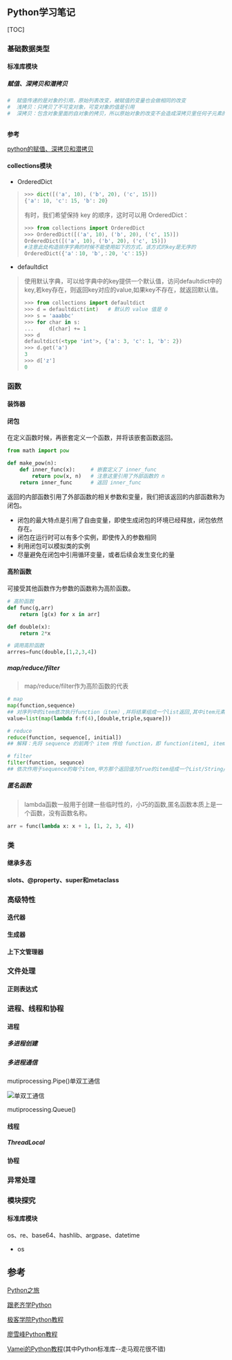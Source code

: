 ## Python学习笔记

[TOC]

### 基础数据类型

#### 标准库模块

##### 赋值、深拷贝和潜拷贝

```python
#  赋值传递的是对象的引用，原始列表改变，被赋值的变量也会做相同的改变
#  浅拷贝：只拷贝了不可变对象，可变对象的值是引用
#  深拷贝：包含对象里面的自对象的拷贝，所以原始对象的改变不会造成深拷贝里任何子元素的改变
  
```



**参考**

[python的赋值、深拷贝和潜拷贝](http://www.toutiao.com/i6386988193475985921/)

#### collections模块

- OrderedDict

> ```python
> >>> dict([('a', 10), ('b', 20), ('c', 15)])
> {'a': 10, 'c': 15, 'b': 20}
> ```
>
> 有时，我们希望保持 key 的顺序，这时可以用 OrderedDict：
>
> ```python
> >>> from collections import OrderedDict
> >>> OrderedDict([('a', 10), ('b', 20), ('c', 15)])
> OrderedDict([('a', 10), ('b', 20), ('c', 15)])
> #注意此处构造排序字典的时候不能使用如下的方式，该方式的key是无序的
> OrderedDict({'a'：10, 'b',：20, 'c'：15})
> ```

- defaultdict

> 使用默认字典，可以给字典中的key提供一个默认值，访问defaultdict中的key,若key存在，则返回key对应的value,如果key不存在，就返回默认值。
>
> ```python
> >>> from collections import defaultdict
> >>> d = defaultdict(int)   # 默认的 value 值是 0
> >>> s = 'aaabbc'
> >>> for char in s:
> ...     d[char] += 1
> >>> d
> defaultdict(<type 'int'>, {'a': 3, 'c': 1, 'b': 2})
> >>> d.get('a')
> 3
> >>> d['z']
> 0
> ```

### 函数

#### 装饰器

#### 闭包

在定义函数时候，再嵌套定义一个函数，并将该嵌套函数返回。

```python
from math import pow

def make_pow(n):
    def inner_func(x):     # 嵌套定义了 inner_func
        return pow(x, n)   # 注意这里引用了外部函数的 n
    return inner_func      # 返回 inner_func
```

返回的内部函数引用了外部函数的相关参数和变量，我们把该返回的内部函数称为闭包。

- 闭包的最大特点是引用了自由变量，即使生成闭包的环境已经释放，闭包依然存在。
- 闭包在运行时可以有多个实例，即使传入的参数相同
- 利用闭包可以模拟类的实例
- 尽量避免在闭包中引用循环变量，或者后续会发生变化的量





#### 高阶函数

可接受其他函数作为参数的函数称为高阶函数。

```python
# 高阶函数
def func(g,arr)
	return [g(x) for x in arr]

def double(x):
    return 2*x

# 调用高阶函数
arrres=func(double,[1,2,3,4])
```

##### map/reduce/filter

> map/reduce/filter作为高阶函数的代表

```python
# map
map(function,sequence)
## 对序列中的item依次执行function（item）,并将结果组成一个list返回,其中item元素也可以是函数对象，如下：
value=list(map(lambda f:f(4),[double,triple,square]))

# reduce
reduce(function, sequence[, initial])
## 解释：先将 sequence 的前两个 item 传给 function，即 function(item1, item2)，函数的返回值和 sequence 的下一个 item 再传给 function，即 function(function(item1, item2), item3)，如此迭代，直到 sequence 没有元素，如果有 initial，则作为初始值调用。

# filter
filter(function, sequnce)
## 依次作用于sequence的每个item,甲方那个返回值为True的item组成一个List/String/Tuple (取决于 sequnce 的类型，python3 统一返回迭代器) 返回。
```

##### 匿名函数

> lambda函数一般用于创建一些临时性的，小巧的函数,匿名函数本质上是一个函数，没有函数名称。

```python
arr = func(lambda x: x + 1, [1, 2, 3, 4])
```

### 类

#### 继承多态

#### slots、@property、super和metaclass

### 高级特性

#### 迭代器

#### 生成器

#### 上下文管理器

### 文件处理

#### 正则表达式

### 进程、线程和协程

#### 进程

##### 多进程创建

##### 多进程通信

mutiprocessing.Pipe()单双工通信

![单双工通信](https://segmentfault.com/img/bVIeWr?w=960&h=540)

mutiprocessing.Queue()

#### 线程

##### ThreadLocal

#### 协程

### 异常处理

### 模块探究

#### 标准库模块

os、re、base64、hashlib、argpase、datetime

- os



## 参考

[Python之旅](https://funhacks.net/explore-python/?hmsr=toutiao.io&utm_medium=toutiao.io&utm_source=toutiao.io)

[跟老齐学Python](https://github.com/qiwsir/StarterLearningPython)

[极客学院Python教程](http://wiki.jikexueyuan.com/list/python/)

[廖雪峰Python教程](http://www.liaoxuefeng.com/wiki/001374738125095c955c1e6d8bb493182103fac9270762a000/)

[Vamei的Python教程](https://github.com/Vamei/Python-Tutorial-Vamei/tree/master/content)(其中Python标准库--走马观花很不错)